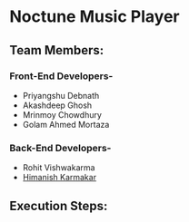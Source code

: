 # Noctune Music Player
## Team Members:
### Front-End Developers-
- Priyangshu Debnath
- Akashdeep Ghosh
- Mrinmoy Chowdhury
- Golam Ahmed Mortaza
### Back-End Developers-
- Rohit Vishwakarma
- [Himanish Karmakar](https://github.com/HimanishKarmakar)

## Execution Steps:
